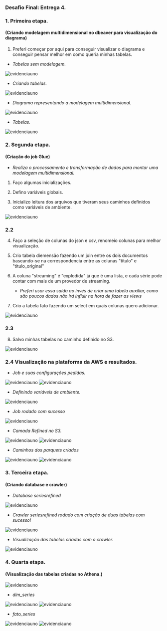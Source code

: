 ### Desafio Final: Entrega 4.

### 1. Primeira etapa.
#### (Criando modelagem multidimensional no dbeaver para visualização do diagrama)

1. Preferi começar por aqui para conseguir visualizar o diagrama e conseguir pensar melhor em como queria minhas tabelas.

- *Tabelas sem modelagem.*

![evidenciauno](../Evidências/02.png)

- *Criando tabelas.*
  
![evidenciauno](../Evidências/01.png)

- *Diagrama representando a modelagem multidimensional.*

![evidenciauno](../Evidências/03.png)

- *Tabelas.*
  
![evidenciauno](../Evidências/04.png)

### 2. Segunda etapa.
#### (Criação do job Glue)

- *Realiza o processamento e transformação de dados para montar uma modelagem multidimensional.*
  
1. Faço algumas inicializações.
     
2. Defino variáveis globais.
     
3. Inicializo leitura dos arquivos que tiveram seus caminhos definidos como variáveis de ambiente.
     
![evidenciauno](../Evidências/05.png)

### 2.2

4. Faço a seleção de colunas do json e csv, renomeio colunas para melhor visualização.
  
5. Crio tabela diemensão fazendo um join entre os dois documentos baseando-se na correspondencia entre as colunas "titulo" e "titulo_original"
 
6. A coluna "streaming" é "explodida" já que é uma lista, e cada série pode contar com mais de um provedor de streaming.

    - *Preferi usar essa saída ao invés de criar uma tabela auxiliar, como são poucos dados não irá influir na hora de fazer as views*
  
7. Crio a tabela fato fazendo um select em quais colunas quero adicionar.

![evidenciauno](../Evidências/06.png)

### 2.3

8. Salvo minhas tabelas no caminho definido no S3.

![evidenciauno](../Evidências/07.png)

### 2.4 Visualização na plataforma da AWS e resultados.

- *Job e suas configurações pedidas.*

![evidenciauno](../Evidências/08.png)
![evidenciauno](../Evidências/09.png)

- *Definindo variáveis de ambiente.*

![evidenciauno](../Evidências/10.png)

- *Job rodado com sucesso*

![evidenciauno](../Evidências/11.png)

- *Camada Refined no S3.*

![evidenciauno](../Evidências/12.png)
![evidenciauno](../Evidências/13.png)

- *Caminhos dos parquets criados*

![evidenciauno](../Evidências/14.png)
![evidenciauno](../Evidências/15.png)
     

### 3. Terceira etapa.
#### (Criando database e crawler)

- *Database seriesrefined*

![evidenciauno](../Evidências/16.png)

- *Crawler seriesrefined rodado com criação de duas tabelas com sucesso!*

![evidenciauno](../Evidências/17.png)

- *Visualização das tabelas criadas com o crawler.*

![evidenciauno](../Evidências/18.png)

### 4. Quarta etapa.
#### (Visualização das tabelas criadas no Athena.)

![evidenciauno](../Evidências/19.png)

- *dim_series*

![evidenciauno](../Evidências/20.png)
![evidenciauno](../Evidências/21.png)

- *fato_series*

![evidenciauno](../Evidências/22.png)
![evidenciauno](../Evidências/23.png)
